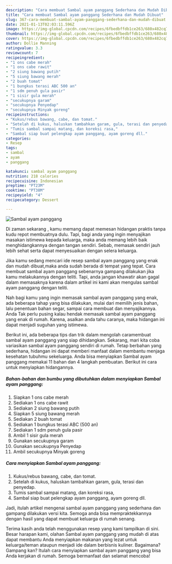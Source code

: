 ```yaml
---
description: "Cara membuat Sambal ayam panggang Sederhana dan Mudah Dibuat"
title: "Cara membuat Sambal ayam panggang Sederhana dan Mudah Dibuat"
slug: 367-cara-membuat-sambal-ayam-panggang-sederhana-dan-mudah-dibuat
date: 2021-01-13T02:03:11.596Z
image: https://img-global.cpcdn.com/recipes/6fbedbffdb1ce263/680x482cq70/sambal-ayam-panggang-foto-resep-utama.jpg
thumbnail: https://img-global.cpcdn.com/recipes/6fbedbffdb1ce263/680x482cq70/sambal-ayam-panggang-foto-resep-utama.jpg
cover: https://img-global.cpcdn.com/recipes/6fbedbffdb1ce263/680x482cq70/sambal-ayam-panggang-foto-resep-utama.jpg
author: Dollie Manning
ratingvalue: 3.3
reviewcount: 7
recipeingredient:
- "1 ons cabe merah"
- "1 ons cabe rawit"
- "2 siung bawang putih"
- "5 siung bawang merah"
- "2 buah tomat"
- "1 bungkus terasi ABC 500 an"
- "1 sdm penuh gula pasir"
- "1 sisir gula merah"
- "secukupnya garam"
- "secukupnya Penyedap"
- "secukupnya Minyak goreng"
recipeinstructions:
- "Kukus/rebus bawang, cabe, dan tomat."
- "Setelah di kukus, haluskan tambahkan garam, gula, terasi dan penyedap."
- "Tumis sambal sampai matang, dan koreksi rasa,"
- "Sambal siap buat pelengkap ayam panggang, ayam goreng dll."
categories:
- Resep
tags:
- sambal
- ayam
- panggang

katakunci: sambal ayam panggang 
nutrition: 218 calories
recipecuisine: Indonesian
preptime: "PT23M"
cooktime: "PT38M"
recipeyield: "4"
recipecategory: Dessert

---
```



![Sambal ayam panggang](https://img-global.cpcdn.com/recipes/6fbedbffdb1ce263/680x482cq70/sambal-ayam-panggang-foto-resep-utama.jpg)

Di zaman  sekarang , kamu memang dapat memesan hidangan praktis tanpa kudu repot membuatnya dulu. Tapi, bagi anda yang ingin menyajikan masakan istimewa kepada keluarga, maka anda memang lebih baik menghidangkannya dengan tangan sendiri. Sebab, memasak sendiri jauh lebih sehat serta dapat menyesuaikan dengan selera keluarga.

Jika kamu sedang mencari ide resep sambal ayam panggang yang enak dan mudah dibuat,maka anda sudah berada di tempat yang tepat. Cara membuat sambal ayam panggang  sebenarnya gampang dilakukan jika kamu melakukannya dengan teliti. Tapi, anda jangan khawatir akan gagal dalam memasaknya 
karena dalam artikel ini kami akan mengulas sambal ayam panggang dengan teliti.  



Nah bagi kamu yang ingin memasak sambal ayam panggang yang enak, ada beberapa tahap yang bisa dilakukan, mulai dari memilih jenis bahan, lalu penentuan bahan segar, sampai cara membuat dan menyajikannya. Anda Tak perlu pusing kalau hendak memasak sambal ayam panggang yang enak di rumah. Karena, asalkan anda  tahu caranya, maka hidangan ini dapat menjadi suguhan yang istimewa.

Berikut ini, ada beberapa tips dan trik dalam mengolah caramembuat sambal ayam panggang yang siap dihidangkan. Sekarang, mari kita coba variasikan sambal ayam panggang sendiri di rumah. Tetap berbahan yang sederhana, hidangan ini dapat memberi manfaat dalam membantu menjaga kesehatan tubuhmu sekeluarga. Anda bisa menyiapkan Sambal ayam panggang memakai 11 bahan dan 4 langkah pembuatan. Berikut ini cara untuk menyiapkan hidangannya.

<!--inarticleads1-->

##### Bahan-bahan dan bumbu yang dibutuhkan dalam menyiapkan Sambal ayam panggang:

1. Siapkan 1 ons cabe merah
1. Sediakan 1 ons cabe rawit
1. Sediakan 2 siung bawang putih
1. Siapkan 5 siung bawang merah
1. Sediakan 2 buah tomat
1. Sediakan 1 bungkus terasi ABC (500 an)
1. Sediakan 1 sdm penuh gula pasir
1. Ambil 1 sisir gula merah
1. Gunakan secukupnya garam
1. Gunakan secukupnya Penyedap
1. Ambil secukupnya Minyak goreng




<!--inarticleads2-->

##### Cara menyiapkan Sambal ayam panggang:

1. Kukus/rebus bawang, cabe, dan tomat.
1. Setelah di kukus, haluskan tambahkan garam, gula, terasi dan penyedap.
1. Tumis sambal sampai matang, dan koreksi rasa,
1. Sambal siap buat pelengkap ayam panggang, ayam goreng dll.




Jadi, itulah artikel mengenai  sambal ayam panggang  yang sederhana dan gampang dilakukan versi kita. Semoga anda bisa mempraktekkannya dengan hasil yang dapat membuat keluarga di rumah senang. 

Terima kasih anda telah menggunakan resep yang kami tampilkan di sini. Besar harapan kami, olahan  Sambal ayam panggang yang mudah di atas dapat membantu Anda menyiapkan makanan yang lezat untuk keluarga/teman ataupun menjadi ide dalam berbisnis kuliner. Bagaimana? Gampang kan? Itulah cara menyiapkan sambal ayam panggang yang bisa Anda kerjakan di rumah. Semoga bermanfaat dan selamat mencoba!

